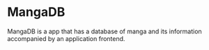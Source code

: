 # MangaDB

MangaDB is a app that has a database of manga and its information accompanied by an application frontend.
